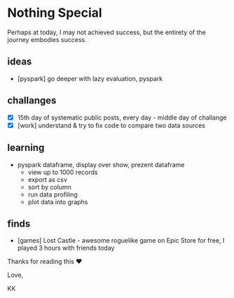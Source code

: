 # Nothing Special

Perhaps at today, I may not achieved success, but the entirety of the journey embodies success.

## ideas
* [pyspark] go deeper with lazy evaluation, pyspark

## challanges
- [X] 15th day of systematic public posts, every day - middle day of challange
- [X] [work] understand & try to fix code to compare two data sources
      
## learning 
* pyspark dataframe, display over show, prezent dataframe
  * view up to 1000 records
  * export as csv
  * sort by column
  * run data profiling
  * plot data into graphs

## finds
* [games] Lost Castle - awesome roguelike game on Epic Store for free, I played 3 hours with friends today

Thanks for reading this ❤️

Love,

KK
